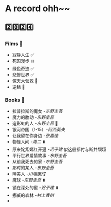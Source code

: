 # A record ohh~~
## :two::zero::two::four:
### Films :movie_camera:
- 寂静人生 :white_check_mark:
- 死囚漫步 ⏸️
- 绿色奇迹 :white_check_mark:
- 悲惨世界 :white_check_mark:
- 惊天大营救 💩
- 逆鳞 💩
### Books :book:
- 拉普拉斯的魔女 *-东野圭吾*
- 魔力的胎动 *-东野圭吾*
- 造彩虹的人 *-东野圭吾* :rainbow:
- 银河帝国（1-15）*-阿西莫夫*
- 让我留在你身边 *-张嘉佳* 
- 物怪人间 *-周二* ⏸️
- 原来姹紫嫣红开遍 *-迟子建* 似这般都付与断井颓垣
- 平行世界爱情故事 *-东野圭吾*
- 从前我死去的家 *-东野圭吾* 
- 那时的某人 *-东野圭吾*
- 睡美人 *-川端康成* 
- 魔球 *-东野圭吾* ⏸️
- 锁在深处的蜜 *-迟子建* ⏸️
- 挪威的森林 *-村上春树* 
- 
